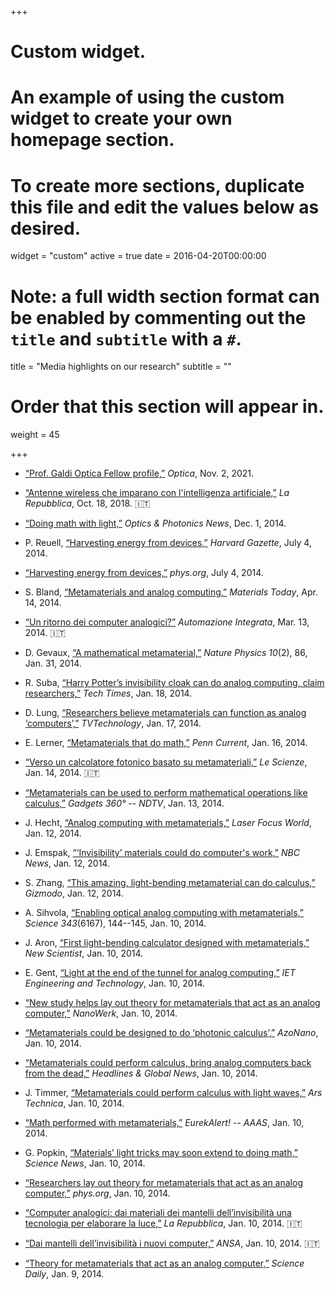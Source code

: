 +++
# Custom widget.
# An example of using the custom widget to create your own homepage section.
# To create more sections, duplicate this file and edit the values below as desired.
widget = "custom"
active = true
date = 2016-04-20T00:00:00

# Note: a full width section format can be enabled by commenting out the `title` and `subtitle` with a `#`.
title = "Media highlights on our research"
subtitle = ""

# Order that this section will appear in.
weight = 45

+++

* [“Prof. Galdi Optica Fellow profile,”](https://www.optica.org/en-us/get_involved/awards_and_honors/fellow_members/fellow_profiles/vincenzo_galdi/)
*Optica*, Nov. 2, 2021.

* [“Antenne wireless che imparano con l'intelligenza artificiale,”](https://www.repubblica.it/tecnologia/2018/10/18/news/antenne_wireless_che_imparano_con_l_intelligenza_artificiale-209310831/)
*La Repubblica*, Oct. 18, 2018. :it:

* [“Doing math with light,”](http://www.osa-opn.org/home/articles/volume_25/december_2014/extras/doing_math_with_light/)
*Optics & Photonics News*, Dec. 1, 2014.

* P. Reuell, [“Harvesting energy from devices,”](http://news.harvard.edu/gazette/story/2014/07/harvesting-energy-from-devices/)
*Harvard Gazette*, July 4, 2014.

* [“Harvesting energy from devices,”](https://phys.org/news/2014-07-harvesting-energy-devices.html)
*phys.org*, July 4, 2014.

* S. Bland, [“Metamaterials and analog computing,”](http://www.materialstoday.com/computation-theory/podcasts/metamaterials-and-analog-computing/)
*Materials Today*, Apr. 14, 2014.

* [“Un ritorno dei computer analogici?”](http://www.automazionenews.it/un-ritorno-dei-computer-analogici/)
*Automazione Integrata*, Mar. 13, 2014. :it:

* D. Gevaux, [“A mathematical metamaterial,”](http://www.nature.com/nphys/journal/v10/n2/full/nphys2893.html)
*Nature Physics* *10*(2), 86, Jan. 31, 2014.

* R. Suba, [“Harry Potter’s invisibility cloak can do analog computing, claim researchers,”](http://www.techtimes.com/articles/2632/20140118/harry-potter-invisibility-cloak-can-do-analog-computing-claim-researchers.htm)
*Tech Times*, Jan. 18, 2014.

* D. Lung, [“Researchers believe metamaterials can function as analog ‘computers’,”](http://www.tvtechnology.com/expertise/0003/researchers-believe-metamaterials-can-function-as-analog-computers/223269)
*TVTechnology*, Jan. 17, 2014.

* E. Lerner,  [“Metamaterials that do math,”](https://penncurrent.upenn.edu/2014-01-16/latest-news/metamaterials-do-math)
*Penn Current*, Jan. 16, 2014.

* [“Verso un calcolatore fotonico basato su metamateriali,”](http://www.lescienze.it/news/2014/01/14/news/calcolatore_fotonico_metamateriale-1958139/)
*Le Scienze*, Jan. 14, 2014. :it:

* [“Metamaterials can be used to perform mathematical operations like calculus,”](http://gadgets.ndtv.com/others/news/metamaterials-can-be-used-to-perform-mathematical-operations-like-calculus-470636)
*Gadgets 360° -- NDTV*, Jan. 13, 2014.

* J. Hecht, [“Analog computing with metamaterials,”](http://www.laserfocusworld.com/articles/2014/01/analog-computing-with-metamaterials.html)
*Laser Focus World*, Jan. 12, 2014.

* J. Emspak, [“‘Invisibility’ materials could do computer's work,”](http://www.nbcnews.com/id/54046820/ns/technology_and_science-science/t/invisibility-materials-could-do-computers-work/#.WJSIFrGZNE4)
*NBC News*, Jan. 12, 2014.

* S. Zhang, [“This amazing, light-bending metamaterial can do calculus,”](http://gizmodo.com/this-amazing-light-bending-metamaterial-can-do-calculu-1498877144)
*Gizmodo*, Jan. 12, 2014.

* A. Sihvola, [“Enabling optical analog computing with metamaterials,”](http://science.sciencemag.org/content/343/6167/144)
*Science* *343*(6167), 144--145, Jan. 10, 2014.

* J. Aron, [“First light-bending calculator designed with metamaterials,”](https://www.newscientist.com/article/dn24849-first-light-bending-calculator-designed-with-metamaterials/)
*New Scientist*, Jan. 10, 2014.

* E. Gent, [“Light at the end of the tunnel for analog computing,”](https://eandt.theiet.org/content/articles/2014/01/light-at-the-end-of-the-tunnel-for-analog-computing/)
*IET Engineering and Technology*, Jan. 10, 2014.

* [“New study helps lay out theory for metamaterials that act as an analog computer,”](http://www.nanowerk.com/nanotechnology-news/newsid=33919.php)
 *NanoWerk*, Jan. 10, 2014.

* [“Metamaterials could be designed to do ‘photonic calculus’,”](http://www.azonano.com/news.aspx?newsID=29141)
*AzoNano*, Jan. 10, 2014.

* [“Metamaterials could perform calculus, bring analog computers back from the dead,”](http://www.hngn.com/articles/21686/20140110/metamaterials-could-perform-calculus-bring-analog-computers-back-from-the-dead.htm)
*Headlines & Global News*, Jan. 10, 2014.

* J. Timmer, [“Metamaterials could perform calculus with light waves,”](https://arstechnica.com/science/2014/01/metamaterials-could-perform-calculus-with-light-waves/)
*Ars Technica*, Jan. 10, 2014.

* [“Math performed with metamaterials,”](https://www.eurekalert.org/multimedia/pub/67074.php)
*EurekAlert! -- AAAS*, Jan. 10, 2014.

* G. Popkin, [“Materials’ light tricks may soon extend to doing math,”](https://www.sciencenews.org/article/materials’-light-tricks-may-soon-extend-doing-math)
*Science News*, Jan. 10, 2014.

* [“Researchers lay out theory for metamaterials that act as an analog computer,”](https://phys.org/news/2014-01-theory-metamaterials-analog.html)
*phys.org*, Jan. 10, 2014.

* [“Computer analogici: dai materiali dei mantelli dell’invisibilità una tecnologia per elaborare la luce,”](http://www.repubblica.it/tecnologia/2014/01/09/news/computer_analogici_dai_materiali_dei_mantelli_dell_invisibilit_una_tecnologia_per_elaborare_la_luce-75513423/)
*La Repubblica*, Jan. 10, 2014. :it:

* [“Dai mantelli dell’invisibilità i nuovi computer,”](http://www.ansa.it/web/notizie/specializzati/scienza/2014/01/10/mantelli-invisibilita-nuovi-computer_9874922.html)
*ANSA*, Jan. 10, 2014. :it:

* [“Theory for metamaterials that act as an analog computer,”](https://www.sciencedaily.com/releases/2014/01/140109143758.htm)
*Science Daily*, Jan. 9, 2014.

